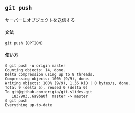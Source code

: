 ## `git push`

サーバーにオブジェクトを送信する

#### 文法

```
git push [OPTION]
```

#### 使い方

```
$ git push -u origin master
Counting objects: 14, done.
Delta compression using up to 8 threads.
Compressing objects: 100% (9/9), done.
Writing objects: 100% (9/9), 1.36 KiB | 0 bytes/s, done.
Total 9 (delta 5), reused 0 (delta 0)
To git@github.com:origia/git-slides.git
   1837903..6a9ba0f  master -> master
$ git push
Everything up-to-date
```

